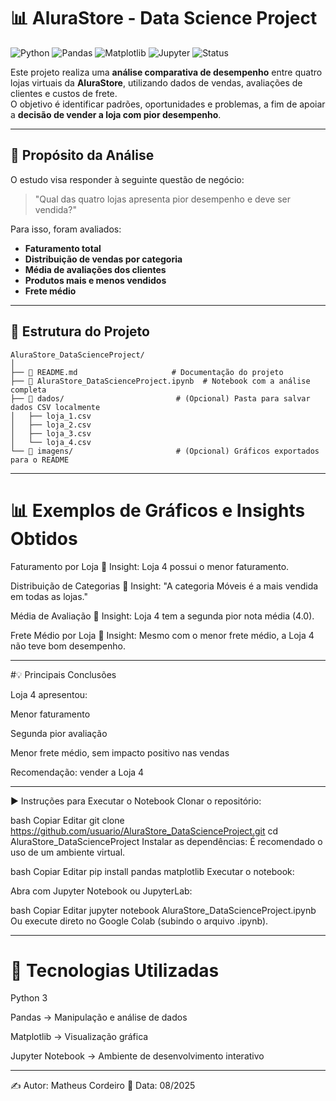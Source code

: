 # 📊 AluraStore - Data Science Project

![Python](https://img.shields.io/badge/Python-3.8%2B-blue.svg)
![Pandas](https://img.shields.io/badge/Pandas-1.x-green.svg)
![Matplotlib](https://img.shields.io/badge/Matplotlib-3.x-orange.svg)
![Jupyter](https://img.shields.io/badge/Jupyter-Notebook-red.svg)
![Status](https://img.shields.io/badge/Status-Concluído-success.svg)

Este projeto realiza uma **análise comparativa de desempenho** entre quatro lojas virtuais da **AluraStore**, utilizando dados de vendas, avaliações de clientes e custos de frete.  
O objetivo é identificar padrões, oportunidades e problemas, a fim de apoiar a **decisão de vender a loja com pior desempenho**.

---

## 🎯 Propósito da Análise
O estudo visa responder à seguinte questão de negócio:  
> "Qual das quatro lojas apresenta pior desempenho e deve ser vendida?"

Para isso, foram avaliados:
- **Faturamento total**
- **Distribuição de vendas por categoria**
- **Média de avaliações dos clientes**
- **Produtos mais e menos vendidos**
- **Frete médio**

---

## 📂 Estrutura do Projeto

```plaintext
AluraStore_DataScienceProject/
│
├── 📄 README.md                     # Documentação do projeto
├── 📓 AluraStore_DataScienceProject.ipynb  # Notebook com a análise completa
├── 📁 dados/                         # (Opcional) Pasta para salvar dados CSV localmente
│   ├── loja_1.csv
│   ├── loja_2.csv
│   ├── loja_3.csv
│   └── loja_4.csv
└── 📁 imagens/                       # (Opcional) Gráficos exportados para o README
```
---

# 📊 Exemplos de Gráficos e Insights Obtidos

Faturamento por Loja
📌 Insight: Loja 4 possui o menor faturamento.

Distribuição de Categorias
📌 Insight: "A categoria Móveis é a mais vendida em todas as lojas."

Média de Avaliação
📌 Insight: Loja 4 tem a segunda pior nota média (4.0).

Frete Médio por Loja
📌 Insight: Mesmo com o menor frete médio, a Loja 4 não teve bom desempenho.

---

#💡 Principais Conclusões

Loja 4 apresentou:

Menor faturamento

Segunda pior avaliação

Menor frete médio, sem impacto positivo nas vendas

Recomendação: vender a Loja 4

---

▶️ Instruções para Executar o Notebook
Clonar o repositório:

bash
Copiar
Editar
git clone https://github.com/usuario/AluraStore_DataScienceProject.git
cd AluraStore_DataScienceProject
Instalar as dependências:
É recomendado o uso de um ambiente virtual.

bash
Copiar
Editar
pip install pandas matplotlib
Executar o notebook:

Abra com Jupyter Notebook ou JupyterLab:

bash
Copiar
Editar
jupyter notebook AluraStore_DataScienceProject.ipynb
Ou execute direto no Google Colab (subindo o arquivo .ipynb).

---

# 📌 Tecnologias Utilizadas
Python 3

Pandas → Manipulação e análise de dados

Matplotlib → Visualização gráfica

Jupyter Notebook → Ambiente de desenvolvimento interativo

---
✍️ Autor: Matheus Cordeiro
📅 Data: 08/2025
